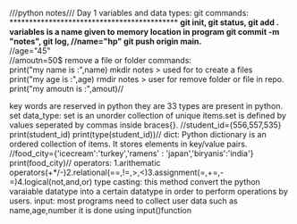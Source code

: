 ///python notes///
Day 1 variables and data types:                             git commands:      
*******************************************                 **git init, git status, git add .
variables is a name given to memory location in program     git commit -m "notes", git log,
//name="hp"                                                 git push origin main.**  
//age="45"                                                        
//amoutn=50$                                                remove a file or folder commands:              
print("my name is :",name)                                   mkdir notes > used for to create a files     
print("my age is :",age)                                     rmdir notes > user for remove folder or file in repo.
print("my amoutn is :",amout)//

key words are reserved in python they are 33 types are present in python.
set data_type:
              set is an unorder collection of unique items.set is defined by values seperated by commas inside braces{}.
//student_id={556,557,535}
  print(student_id)
  print(type(student_id))//
dict:
     Python dictionary is an ordered collection of items. It stores elements in key/value pairs.
//food_city={'icecream':'turkey','ramens' : 'japan','biryanis':'india'}
  print(food_city)//
operators:
          1.arithematic operators(+*/-)2.relational(==,!=,>,<)3.assignment(=,+=,-=)4.logical(not,and,or)
type casting:
    this method convert the python varaiable datatype into a certain datatype in order to perform operations by users.
input:
  most programs need to collect user data such as name,age,number it is done using input()function
  
